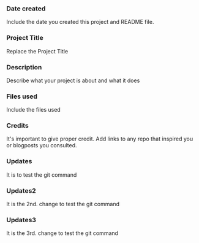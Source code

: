 ### Date created
Include the date you created this project and README file.

### Project Title
Replace the Project Title

### Description
Describe what your project is about and what it does

### Files used
Include the files used

### Credits
It's important to give proper credit. Add links to any repo that inspired you or blogposts you consulted.

### Updates
It is to test the git command

### Updates2
It is the 2nd. change to test the git command

### Updates3
It is the 3rd. change to test the git command